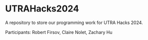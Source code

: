 # UTRAHacks2024

A repository to store our programming work for UTRA Hacks 2024.

Participants: Robert Firsov, Claire Nolet, Zachary Hu
